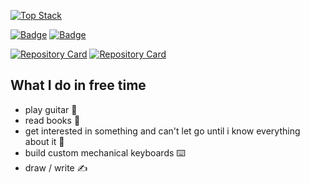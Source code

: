 [![Top Stack](https://widget.realdeveloper.pro/api/top?stack=vuejs,github,php)](https://github.com/danielradosa)

[![Badge](https://widget.realdeveloper.pro/api/badge?title=Languages%20and%20Frameworks&badges=VueJS,Quasar,PHP,Node.js,Express.js,HTML,MongoDB,SASS,JavaScript,CSS)](https://github.com/danielradosa)
[![Badge](https://widget.realdeveloper.pro/api/badge?title=Database%20and%20DevOps&badges=MySQL,MongoDB,Mongoose,Git,GitHub)](https://github.com/danielradosa)

[![Repository Card](https://widget.realdeveloper.pro/api/card?user=danielradosa&repo=DangoTypesDWP&locale=en)](https://github.com/danielradosa/DangoTypesDWP/)
[![Repository Card](https://widget.realdeveloper.pro/api/card?user=danielradosa&repo=superior-assault&locale=en)](https://github.com/danielradosa/superior-assault/)

## What I do in free time
- play guitar 🎸
- read books 📖
- get interested in something and can't let go until i know everything about it 🌟
- build custom mechanical keyboards ⌨️
- draw / write ✍️
